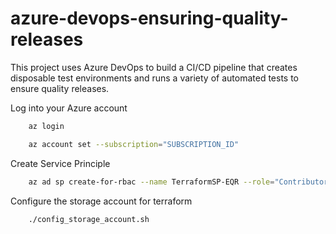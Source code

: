 # azure-devops-ensuring-quality-releases
This project uses Azure DevOps to build a CI/CD pipeline that creates disposable test environments and runs a variety of automated tests to ensure quality releases.

Log into your Azure account
``` bash
    az login 
```

``` bash 
    az account set --subscription="SUBSCRIPTION_ID"
```
Create Service Principle
``` bash
    az ad sp create-for-rbac --name TerraformSP-EQR --role="Contributor" --scopes="/subscriptions/SUBSCRIPTION_ID"
```

Configure the storage account for terraform 
``` bash
    ./config_storage_account.sh
```

